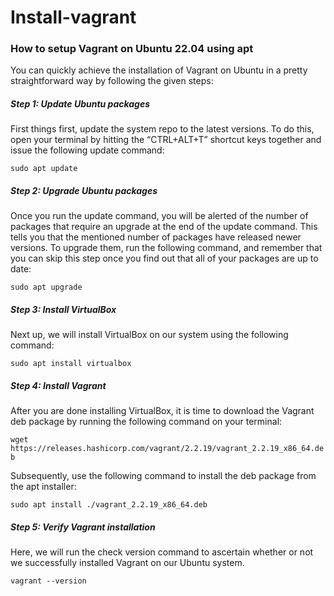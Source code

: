 # Install-vagrant

### How to setup Vagrant on Ubuntu 22.04 using apt
You can quickly achieve the installation of Vagrant on Ubuntu in a pretty straightforward way by following the given steps:

##### Step 1: Update Ubuntu packages

First things first, update the system repo to the latest versions. To do this, open your terminal by hitting the “CTRL+ALT+T” shortcut keys together and issue the following update command:

```sudo apt update```


##### Step 2: Upgrade Ubuntu packages

Once you run the update command, you will be alerted of the number of packages that require an upgrade at the end of the update command. This tells you that the mentioned number of packages have released newer versions. To upgrade them, run the following command, and remember that you can skip this step once you find out that all of your packages are up to date:

```sudo apt upgrade```

##### Step 3: Install VirtualBox

Next up, we will install VirtualBox on our system using the following command:

```sudo apt install virtualbox```

##### Step 4: Install Vagrant

After you are done installing VirtualBox, it is time to download the Vagrant deb package by running the following command on your terminal:

```wget https://releases.hashicorp.com/vagrant/2.2.19/vagrant_2.2.19_x86_64.deb```

Subsequently, use the following command to install the deb package from the apt installer:

```sudo apt install ./vagrant_2.2.19_x86_64.deb```

##### Step 5: Verify Vagrant installation

Here, we will run the check version command to ascertain whether or not we successfully installed Vagrant on our Ubuntu system.

```vagrant --version```
